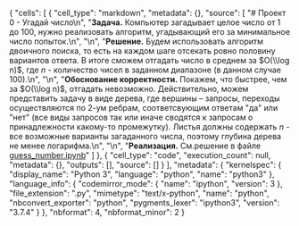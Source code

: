 {
 "cells": [
  {
   "cell_type": "markdown",
   "metadata": {},
   "source": [
    "# Проект 0 - Угадай число\n",
    "**Задача.** Компьютер загадывает целое число от 1 до 100, нужно реализовать алгоритм, угадывающий его за минимальное число попыток.\n",
    "\n",
    "**Решение.** Будем использовать алгоритм двоичного поиска, то есть на каждом шаге отсекать ровно половину вариантов ответа. В итоге сможем отгадать число в среднем за $O(\\log n)$, где $n$ - количество чисел в заданном диапазоне (в данном случае 100).\n",
    "\n",
    "**Обоснование корректности.** Покажем, что быстрее, чем за $O(\\log n)$, отгадать невозможно. Действительно, можем представить задачу в виде дерева, где вершины – запросы, переходы осуществляются по 2-ум ребрам, соответсвующим ответам \"да\" или \"нет\" (все виды запросов так или иначе сводятся к запросам о принадлежности какому-то промежутку). Листья должны содержать $n$ - все возможные варианты загаданного числа, поэтому глубина дерева не менее логарифма.\n",
    "\n",
    "**Реализация.** См.решение в файле [guess_number.ipynb](https://github.com/Anaiya798/Skillfactory/blob/main/module_0/guess_number.ipynb)"
   ]
  },
  {
   "cell_type": "code",
   "execution_count": null,
   "metadata": {},
   "outputs": [],
   "source": []
  }
 ],
 "metadata": {
  "kernelspec": {
   "display_name": "Python 3",
   "language": "python",
   "name": "python3"
  },
  "language_info": {
   "codemirror_mode": {
    "name": "ipython",
    "version": 3
   },
   "file_extension": ".py",
   "mimetype": "text/x-python",
   "name": "python",
   "nbconvert_exporter": "python",
   "pygments_lexer": "ipython3",
   "version": "3.7.4"
  }
 },
 "nbformat": 4,
 "nbformat_minor": 2
}
